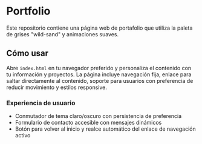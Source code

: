 # Portfolio

Este repositorio contiene una página web de portafolio que utiliza la paleta de grises "wild-sand" y animaciones suaves.

## Cómo usar

Abre `index.html` en tu navegador preferido y personaliza el contenido con tu información y proyectos. La página incluye navegación fija, enlace para saltar directamente al contenido, soporte para usuarios con preferencia de reducir movimiento y estilos responsive.

### Experiencia de usuario

- Conmutador de tema claro/oscuro con persistencia de preferencia
- Formulario de contacto accesible con mensajes dinámicos
- Botón para volver al inicio y realce automático del enlace de navegación activo
